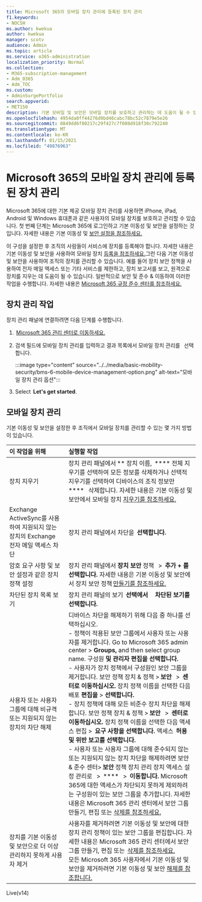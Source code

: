 ```yaml
---
title: Microsoft 365의 모바일 장치 관리에 등록된 장치 관리
f1.keywords:
- NOCSH
ms.author: kwekua
author: kwekua
manager: scotv
audience: Admin
ms.topic: article
ms.service: o365-administration
localization_priority: Normal
ms.collection:
- M365-subscription-management
- Adm_O365
- Adm_TOC
ms.custom:
- AdminSurgePortfolio
search.appverid:
- MET150
description: 기본 모바일 및 보안은 모바일 장치를 보호하고 관리하는 데 도움이 될 수 있습니다.
ms.openlocfilehash: 4954da0ff44276d9bd46cabc78bc52c7879e5e26
ms.sourcegitcommit: 8849dd6f80217c29f427c7f008d918f30c792240
ms.translationtype: MT
ms.contentlocale: ko-KR
ms.lasthandoff: 01/15/2021
ms.locfileid: "49876963"
---
```

# <a name="manage-devices-enrolled-in-mobile-device-management-in-microsoft-365"></a>Microsoft 365의 모바일 장치 관리에 등록된 장치 관리

Microsoft 365에 대한 기본 제공 모바일 장치 관리를 사용하면 iPhone, iPad, Android 및 Windows 휴대폰과 같은 사용자의 모바일 장치를 보호하고 관리할 수 있습니다. 첫 번째 단계는 Microsoft 365에 로그인하고 기본 이동성 및 보안을 설정하는 것입니다. 자세한 내용은 기본 이동성 및 [보안 설정을 참조하세요.](set-up.md)

이 구성을 설정한 후 조직의 사람들이 서비스에 장치를 등록해야 합니다. 자세한 내용은 기본 이동성 및 보안을 사용하여 모바일 장치 [등록을 참조하세요.](enroll-your-mobile-device.md)그런 다음 기본 이동성 및 보안을 사용하여 조직의 장치를 관리할 수 있습니다. 예를 들어 장치 보안 정책을 사용하여 전자 메일 액세스 또는 기타 서비스를 제한하고, 장치 보고서를 보고, 원격으로 장치를 지우는 데 도움이 될 수 있습니다. 일반적으로 보안 및 준수 & 이동하여 이러한 작업을 수행합니다. 자세한 내용은 [Microsoft 365 규정 준수 센터를 참조하세요.](https://support.microsoft.com/office/7e696a40-b86b-4a20-afcc-559218b7b1b8)

## <a name="device-management-tasks"></a>장치 관리 작업

장치 관리 패널에 연결하려면 다음 단계를 수행합니다.

1.  [Microsoft 365 관리 센터로 이동하세요.](https://support.microsoft.com/office/758befc4-0888-4009-9f14-0d147402fd23)

2. 검색 필드에 모바일 장치 관리를 입력하고 결과 목록에서 모바일 장치 관리를   선택합니다.

    :::image type="content" source="../../media/basic-mobility-security/bms-6-mobile-device-management-option.png" alt-text="모바일 장치 관리 옵션":::

3. Select  **Let's get started**.

## <a name="manage-mobile-devices"></a>모바일 장치 관리

기본 이동성 및 보안을 설정한 후 조직에서 모바일 장치를 관리할 수 있는 몇 가지 방법이 있습니다.

|**이 작업을 위해**|**실행할 작업**|
|:----------------|:------------------------------------------------------------------------------|
|장치 지우기 |장치 관리 패널에서 ** 장치 이름,  **** 전체 지우기를 선택하여 모든 정보를 삭제하거나 선택적 지우기를 선택하여 디바이스의 조직 정보만     ****   삭제합니다. 자세한 내용은 기본 이동성 및 보안에서 모바일 장치 [지우기를 참조하세요.](wipe-mobile-device.md)|
|Exchange ActiveSync를 사용하여 지원되지 않는 장치의 Exchange 전자 메일 액세스 차단 |장치 관리 패널에서 차단을  **선택합니다.** |
|암호 요구 사항 및 보안 설정과 같은 장치 정책 설정 |장치 관리 패널에서 **장치 보안** 정책   >  **추가 + 를 선택합니다.** 자세한 내용은 기본 이동성 및 보안에서 장치 보안 정책 [만들기를 참조하세요.](create-device-security-policies.md)|
|차단된 장치 목록 보기  |장치 관리 패널의 보기  **선택에서**     **차단된 보기를 선택합니다.** |
|사용자 또는 사용자 그룹에 대해 비규격 또는 지원되지 않는 장치의 차단 해제  |디바이스 차단을 해제하기 위해 다음 중 하나를 선택하십시오.<br/>- 정책이 적용된 보안 그룹에서 사용자 또는 사용자를 제거합니다. Go to Microsoft 365 admin center > **Groups,** and then select group name. 구성원 **및 관리자 편집을 선택합니다.**<br/>- 사용자가 장치 정책에서 구성원인 보안 그룹을 제거합니다. 보안 정책 장치 & 정책 > **보안**   >  **센터로 이동하십시오.** 장치 정책 이름을 선택한 다음 배포 **편집을**  >  **선택합니다.**<br/>- 장치 정책에 대해 모든 비준수 장치 차단을 해제합니다. 보안 정책 장치 & 정책 > **보안**   >  **센터로 이동하십시오.** 장치 정책 이름을 선택한 다음 액세스 편집  >  **요구 사항을 선택합니다.** 액세스  **허용 및 위반 보고를 선택합니다.**<br/>- 사용자 또는 사용자 그룹에 대해 준수되지 않는 또는 지원되지 않는 장치 차단을 해제하려면 보안 & 준수 센터> **보안** 정책 장치 관리 장치 액세스 설정 관리로   >  ****   >  **이동합니다.** Microsoft 365에 대한 액세스가 차단되지 못하게 제외하려는 구성원이 있는 보안 그룹을 추가합니다. 자세한 내용은 Microsoft 365 관리 센터에서 보안 그룹 만들기, 편집 또는 [삭제를 참조하세요.](https://support.microsoft.com/office/55c96b32-e086-4c9e-948b-a018b44510cb)|
|장치를 기본 이동성 및 보안으로 더 이상 관리하지 못하게 사용자 제거 |사용자를 제거하려면 기본 이동성 및 보안에 대한 장치 관리 정책이 있는 보안 그룹을 편집합니다. 자세한 내용은 Microsoft 365 관리 센터에서 보안 그룹 만들기, 편집 또는  [삭제를 참조하세요.](https://support.microsoft.com/office/55c96b32-e086-4c9e-948b-a018b44510cb)<br/>모든 Microsoft 365 사용자에서 기본 이동성 및 보안을 제거하려면 기본 이동성 및 보안 [해제를 참조합니다.](turn-off.md)|

Live(v14)
